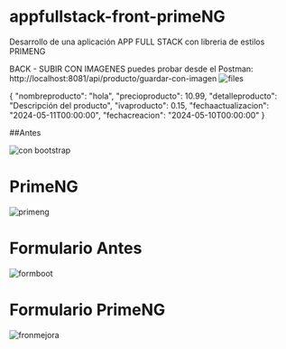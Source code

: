 # appfullstack-front-primeNG


Desarrollo de una aplicación APP FULL STACK con libreria de estilos PRIMENG 


BACK - SUBIR CON IMAGENES
puedes probar desde el Postman:
http://localhost:8081/api/producto/guardar-con-imagen
![files](https://github.com/JhonZ-Dev/appfullstack-front-primeNG/assets/79710173/f526f17c-6d7e-4026-868d-48da34f80efa)

{
  "nombreproducto": "hola",
  "precioproducto": 10.99,
  "detalleproducto": "Descripción del producto",
  "ivaproducto": 0.15,
  "fechaactualizacion": "2024-05-11T00:00:00",
  "fechacreacion": "2024-05-10T00:00:00"
}

##Antes

![con bootstrap](https://github.com/JhonZ-Dev/appfullstack-front-primeNG/assets/79710173/ffe89dfe-6f35-4722-87a8-e7077a8b0d86)

# PrimeNG

![primeng](https://github.com/JhonZ-Dev/appfullstack-front-primeNG/assets/79710173/7858b593-c012-4960-bfa5-c89a212dd210)

# Formulario Antes
![formboot](https://github.com/JhonZ-Dev/appfullstack-front-primeNG/assets/79710173/6cbbf5e8-c3b3-4093-80be-bfa589553780)

# Formulario PrimeNG
![fronmejora](https://github.com/JhonZ-Dev/appfullstack-front-primeNG/assets/79710173/650150e4-13f6-440a-852b-a999033129de)
